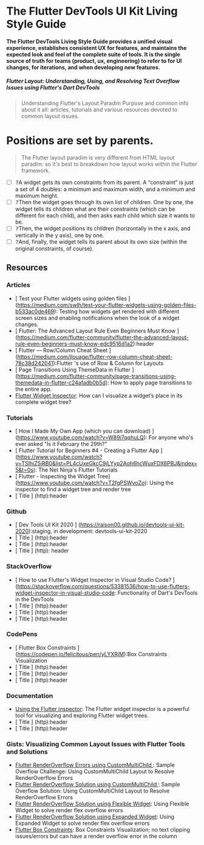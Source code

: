# The Flutter DevTools UI Kit Living Style Guide

#### The Flutter DevTools Living Style Guide provides a unified visual experience,  establishes consistent UX for features, and maintains the expected look and feel of the complete suite of tools.  It is the single source of truth for teams (product, ux, engineering) to refer to for UI changes, for iterations, and when developing new features.

##### Flutter Layout:  Understanding, Using, and Resolving Text Overflow Issues using Flutter's Dart DevTools

>  Understanding Flutter's Layout Paradim 
Purpose and common info about it all: articles, tutorials and various resources devoted to common layout issues.

# Positions are set by parents.
> The Flutter layout paradim is very different from HTML layout paradim: so it's best to breakdown how layout works within the Flutter framework.


- [ ] <kbd>?</kbd>A widget gets its own constraints from its parent. A “constraint” is just a set of 4 doubles: a minimum and maximum width, and a minimum and maximum height.
- [ ] <kbd>?</kbd>Then the widget goes through its own list of children. One by one, the widget tells its children what are their constraints (which can be different for each child), and then asks each child which size it wants to be.
- [ ] <kbd>?</kbd>Then, the widget positions its children (horizontally in the x axis, and vertically in the y axis), one by one.
- [ ] <kbd>?</kbd>And, finally, the widget tells its parent about its own size (within the original constraints, of course).

## Resources
### Articles
*  [ Test your Flutter widgets using golden files ] (https://medium.com/swlh/test-your-flutter-widgets-using-golden-files-b533ac0de469): Testing how widgets get rendered with different screen sizes and enabling notifications when the look of a widget changes.
*  [ Flutter: The Advanced Layout Rule Even Beginners Must Know ] (https://medium.com/flutter-community/flutter-the-advanced-layout-rule-even-beginners-must-know-edc9516d1a2):header
*  [ Flutter — Row/Column Cheat Sheet ] (https://medium.com/jlouage/flutter-row-column-cheat-sheet-78c38d242041):Flutter 's use of Row & Column for Layouts
*  [ Page Transitions Using ThemeData in Flutter ] (https://medium.com/flutter-community/page-transitions-using-themedata-in-flutter-c24afadb0b5d): How to apply page transitions to the entire app.
* [Flutter Widget Inspector](https://medium.com/pslove/flutter-widget-inspector-aa7c828854d6): How can I visualize a widget’s place in its complete widget tree?

### Tutorials
*  [ How I Made My Own App (which you can download) ] (https://www.youtube.com/watch?v=W89i7qqhuLQ): For anyone who's ever asked "Is it February the 29th?"
*  [ Flutter Tutorial for Beginners #4 - Creating a Flutter App ] (https://www.youtube.com/watch?v=TSIhiZ5jRB0&list=PL4cUxeGkcC9jLYyp2Aoh6hcWuxFDX6PBJ&index=5&t=0s): The Net Ninja's Flutter Tutorials
*  [ Flutter - Inspecting the Widget Tree] (https://www.youtube.com/watch?v=T2fgPSWvoZo): Using the inspector to find a widget tree and render tree
*  [ Title ] (http):header
### Github
*  [ Dev Tools UI Kit 2020 ] (https://raison00.github.io/devtools-ui-kit-2020):staging, in development: devtools-ui-kit-2020
*  [ Title ] (http):header
*  [ Title ] (http):header
*  [ Title ] (http): header
### StackOverflow
*  [ How to use Flutter's Widget Inspector in Visual Studio Code? ] (https://stackoverflow.com/questions/53381536/how-to-use-flutters-widget-inspector-in-visual-studio-code: Functionality of Dart's DevTools in the DevTools
*  [ Title ] (http):header
*  [ Title ] (http):header
*  [ Title ] (http):header
### CodePens
*  [ Flutter Box Constraints ] (https://codepen.io/felicitous/pen/yLYXRjM):Box Constraints Visualization
*  [ Title ] (http):header
*  [ Title ] (http):header
*  [ Title ] (http):header
### Documentation
* [Using the Flutter inspector](https://flutter.dev/docs/development/tools/devtools/inspector): The Flutter widget inspector is a powerful tool for visualizing and exploring Flutter widget trees.
*  [ Title ] (http):header
*  [ Title ] (http):header
### Gists:  Visualizing Common Layout Issues with Flutter Tools and Solutions
* [Flutter RenderOverflow Errors using CustomMultiChild ](https://gist.github.com/raison00/b11a9a7dedf70500d9fb8bd215d86de6): Sample Overflow Challenge: Using CustomMultiChild Layout to Resolve RenderOverflow Errors
* [Flutter RenderOverflow Solution using CustomMultiChild ](https://gist.github.com/raison00/fb4ce93653187da22f9cfdb9eab7af52): Sample Overflow Solution: Using CustomMultiChild Layout to Resolve RenderOverflow Errors
* [Flutter RenderOverflow Solution using Flexible Widget](https://gist.github.com/raison00/679ad092bdfd5979e766507c1dc7a0e9): Using Flexible Widget to solve render flex overflow errors
* [Flutter RenderOverflow Solution using Expanded Widget](https://gist.github.com/raison00/27f6302019514b0c5f8150f9fdfa6a88): Using Expanded Widget to solve render flex overflow errors
* [Flutter Box Constraints](https://gist.github.com/raison00/311b04d2898178f14766675673dfa16a): Box Constraints Visualization; no text clipping issues/errors but can have a render overflow error in the column


